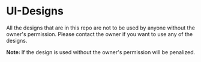 # UI-Designs

All the designs that are in this repo are not to be used by anyone without the owner's permission.
Please contact the owner if you want to use any of the designs.

<b> Note: </b>If the design is used without the owner's permission will be penalized.
